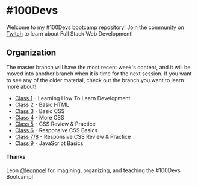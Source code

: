 # #100Devs

Welcome to my #100Devs bootcamp repository! Join the community on [Twitch](https://twitch.tv/learnwithleon) to learn about Full Stack Web Development!

## Organization

The master branch will have the most recent week's content, and it will be moved into another branch when it is time for the next session. If you want to see any of the older material, check out the branch you want to learn more about!

- [Class 1](https://github.com/jeffn12/100devs/tree/01-learningtolearn) - Learning How To Learn Development
- [Class 2](https://github.com/jeffn12/100devs/tree/02/basic-html) - Basic HTML
- [Class 3](https://github.com/jeffn12/100devs/tree/03/basic-css) - Basic CSS
- [Class 4](https://github.com/jeffn12/100devs/tree/04/more-css) - More CSS
- [Class 5](https://github.com/jeffn12/100devs/tree/05/css-practice) - CSS Review & Practice
- [Class 6](https://github.com/jeffn12/100devs/tree/06/responsive-css-basics) - Responsive CSS Basics
- [Class 7/8](https://github.com/jeffn12/100devs/tree/07-08/responsive-css-practice) - Responsive CSS Review & Practice
- [Class 9]() - JavaScript Basics

#### Thanks

Leon [@leonnoel](https://twitter.com/leonnoel) for imagining, organizing, and teaching the #100Devs Bootcamp!
